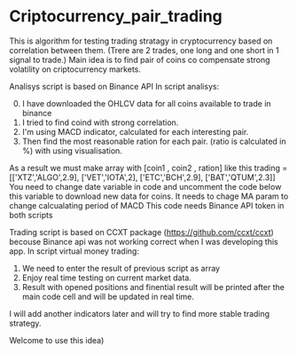 # Criptocurrency_pair_trading

This is algorithm for testing trading stratagy in cryptocurrency based on correlation between them. (Trere are 2 trades, one long and one short in 1 signal to trade.)
Main idea is to find pair of coins co compensate strong volatility on criptocurrency markets.

Analisys script is based on Binance API
In script analisys:

0. I have downloaded the OHLCV data for all coins available to trade in binance
1. I tried to find coind with strong correlation.
2. I'm using MACD indicator, calculated for each interesting pair.
3. Then find the most reasonable ration for each pair. (ratio is calculated in %) with using visualisation.

As a result we must make array with [coin1 , coin2 , ration] like this 
trading = [['XTZ','ALGO',2.9], ['VET','IOTA',2], ['ETC','BCH',2.9], ['BAT','QTUM',2.3]]
You need to change date variable in code and uncomment the code below this variable to download new data for coins.
It needs to chage MA param to change calcualating period of MACD
This code needs Binance API token in both scripts

Trading script is based on CCXT package (https://github.com/ccxt/ccxt) becouse Binance api was not working correct when I was developing this app.
In script virtual money trading:

1. We need to enter the result of previous script as array
2. Enjoy real time testing on current market data.
3. Result with opened positions and finential result will be printed after the main code cell and will be updated in real time.


I will add another indicators later and will try to find more stable trading strategy.

Welcome to use this idea)
